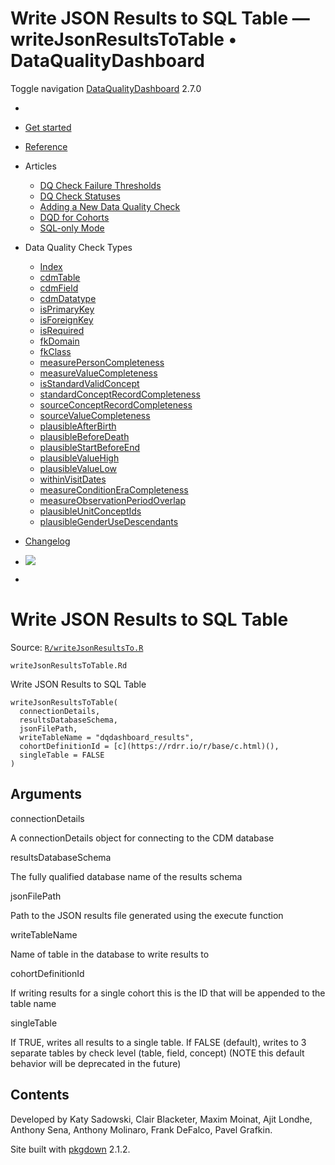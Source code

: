 # Write JSON Results to SQL Table — writeJsonResultsToTable • DataQualityDashboard

Toggle navigation [DataQualityDashboard](../index.html) 2.7.0

  * [ ](../index.html)
  * [Get started](../articles/DataQualityDashboard.html)
  * [Reference](../reference/index.html)
  * Articles 
    * [DQ Check Failure Thresholds](../articles/Thresholds.html)
    * [DQ Check Statuses](../articles/CheckStatusDefinitions.html)
    * [Adding a New Data Quality Check](../articles/AddNewCheck.html)
    * [DQD for Cohorts](../articles/DqdForCohorts.html)
    * [SQL-only Mode](../articles/SqlOnly.html)
  * Data Quality Check Types 
    * [Index](../articles/checkIndex.html)
    * [cdmTable](../articles/checks/cdmTable.html)
    * [cdmField](../articles/checks/cdmField.html)
    * [cdmDatatype](../articles/checks/cdmDatatype.html)
    * [isPrimaryKey](../articles/checks/isPrimaryKey.html)
    * [isForeignKey](../articles/checks/isForeignKey.html)
    * [isRequired](../articles/checks/isRequired.html)
    * [fkDomain](../articles/checks/fkDomain.html)
    * [fkClass](../articles/checks/fkClass.html)
    * [measurePersonCompleteness](../articles/checks/measurePersonCompleteness.html)
    * [measureValueCompleteness](../articles/checks/measureValueCompleteness.html)
    * [isStandardValidConcept](../articles/checks/isStandardValidConcept.html)
    * [standardConceptRecordCompleteness](../articles/checks/standardConceptRecordCompleteness.html)
    * [sourceConceptRecordCompleteness](../articles/checks/sourceConceptRecordCompleteness.html)
    * [sourceValueCompleteness](../articles/checks/sourceValueCompleteness.html)
    * [plausibleAfterBirth](../articles/checks/plausibleAfterBirth.html)
    * [plausibleBeforeDeath](../articles/checks/plausibleBeforeDeath.html)
    * [plausibleStartBeforeEnd](../articles/checks/plausibleStartBeforeEnd.html)
    * [plausibleValueHigh](../articles/checks/plausibleValueHigh.html)
    * [plausibleValueLow](../articles/checks/plausibleValueLow.html)
    * [withinVisitDates](../articles/checks/withinVisitDates.html)
    * [measureConditionEraCompleteness](../articles/checks/measureConditionEraCompleteness.html)
    * [measureObservationPeriodOverlap](../articles/checks/measureObservationPeriodOverlap.html)
    * [plausibleUnitConceptIds](../articles/checks/plausibleUnitConceptIds.html)
    * [plausibleGenderUseDescendants](../articles/checks/plausibleGenderUseDescendants.html)
  * [Changelog](../news/index.html)


  * [![](https://ohdsi.github.io/Hades/images/hadesMini.png)](https://ohdsi.github.io/Hades)
  * [ ](https://github.com/OHDSI/DataQualityDashboard/)



# Write JSON Results to SQL Table

Source: [`R/writeJsonResultsTo.R`](https://github.com/OHDSI/DataQualityDashboard/blob/HEAD/R/writeJsonResultsTo.R)

`writeJsonResultsToTable.Rd`

Write JSON Results to SQL Table
    
    
    writeJsonResultsToTable(
      connectionDetails,
      resultsDatabaseSchema,
      jsonFilePath,
      writeTableName = "dqdashboard_results",
      cohortDefinitionId = [c](https://rdrr.io/r/base/c.html)(),
      singleTable = FALSE
    )

## Arguments

connectionDetails
    

A connectionDetails object for connecting to the CDM database

resultsDatabaseSchema
    

The fully qualified database name of the results schema

jsonFilePath
    

Path to the JSON results file generated using the execute function

writeTableName
    

Name of table in the database to write results to

cohortDefinitionId
    

If writing results for a single cohort this is the ID that will be appended to the table name

singleTable
    

If TRUE, writes all results to a single table. If FALSE (default), writes to 3 separate tables by check level (table, field, concept) (NOTE this default behavior will be deprecated in the future)

## Contents

Developed by Katy Sadowski, Clair Blacketer, Maxim Moinat, Ajit Londhe, Anthony Sena, Anthony Molinaro, Frank DeFalco, Pavel Grafkin.

Site built with [pkgdown](https://pkgdown.r-lib.org/) 2.1.2.
